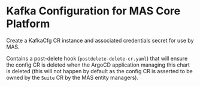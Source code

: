 Kafka Configuration for MAS Core Platform
===============================================================================
Create a KafkaCfg CR instance and associated credentials secret for use by MAS.


Contains a post-delete hook (`postdelete-delete-cr.yaml`) that will ensure the config CR is deleted when the ArgoCD application managing this chart is deleted (this will not happen by default as the config CR is asserted to be owned by the `Suite` CR by the MAS entity managers).